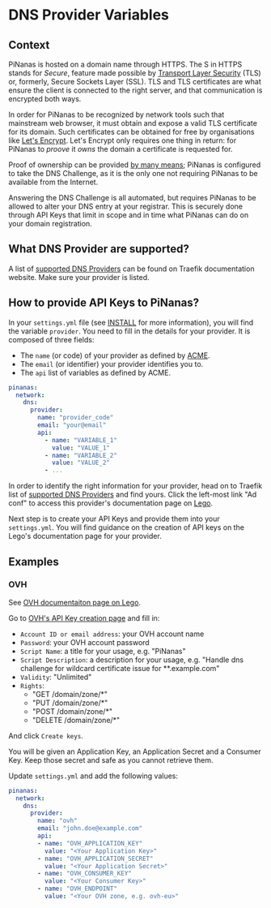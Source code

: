DNS Provider Variables
=====================

Context
-------

PiNanas is hosted on a domain name through HTTPS. The S in HTTPS stands for _Secure_, feature made possible by
[Transport Layer Security](https://en.wikipedia.org/wiki/Transport_Layer_Security "Wikipedia — Transport Layer
Security") (TLS) or, formerly, Secure Sockets Layer (SSL). TLS and TLS certificates are what ensure the client is
connected to the right server, and that communication is encrypted both ways.

In order for PiNanas to be recognized by network tools such that mainstream web browser, it must obtain and expose a
valid TLS certificate for its domain. Such certificates can be obtained for free by organisations like
[Let's Encrypt](https://letsencrypt.org/ "Let's Encrypt homepage"). Let's Encrypt only requires one thing in return:
for PiNanas to _proove_ it _owns_ the domain a certificate is requested for.

Proof of ownership can be provided
[by many means](https://doc.traefik.io/traefik/https/acme/#the-different-acme-challenges "Traefik Proxy documentation
— Let's Encrypt"); PiNanas is configured to take the DNS Challenge, as it is the only one not requiring PiNanas to be
available from the Internet.

Answering the DNS Challenge is all automated, but requires PiNanas to be allowed to alter your DNS entry at your
registrar. This is securely done through API Keys that limit in scope and in time what PiNanas can do on your domain
registration.


What DNS Provider are supported?
-------------------------------

A list of
[supported DNS Providers](https://doc.traefik.io/traefik/https/acme/#providers "Traefik Proxy documentation — Let's
Encrypt") can be found on Traefik documentation website. Make sure your provider is listed.


How to provide API Keys to PiNanas?
----------------------------------

In your `settings.yml` file (see [INSTALL](INSTALL.md#settings "doc/INSTALL.md") for more information), you will find
the variable `provider`. You need to fill in the details for your provider. It is composed of three fields:
- The `name` (or code) of your provider as defined by
  [ACME](https://en.wikipedia.org/wiki/Automatic_Certificate_Management_Environment "Wikipedia —
  Automatic Certificate Management Environment").
- The `email` (or identifier) your provider identifies you to.
- The `api` list of variables as defined by ACME.
```yaml
pinanas:
  network:
    dns:
      provider:
        name: "provider_code"
        email: "your@email"
        api:
          - name: "VARIABLE_1"
            value: "VALUE_1"
          - name: "VARIABLE_2"
            value: "VALUE_2"
          - ...
```

In order to identify the right information for your provider, head on to Traefik list of
[supported DNS Providers](https://doc.traefik.io/traefik/https/acme/#providers "Traefik Proxy documentation — Let's
Encrypt") and find yours. Click the left-most link "Ad conf" to access this provider's documentation page on
[Lego](https://go-acme.github.io/lego/ "Let's Encrypt client and ACME library written in Go.").

Next step is to create your API Keys and provide them into your `settings.yml`. You will find guidance on the creation
of API keys on the Lego's documentation page for your provider.


Examples
--------

### OVH

See [OVH documentaiton page on Lego](https://go-acme.github.io/lego/dns/ovh/ "Lego — OVH").

Go to [OVH's API Key creation page](https://eu.api.ovh.com/createToken/) and fill in:
- `Account ID or email address`: your OVH account name
- `Password`: your OVH account password
- `Script Name`: a title for your usage, e.g. "PiNanas"
- `Script Description`: a description for your usage, e.g. "Handle dns challenge for wildcard certificate issue for
**.example.com"
- `Validity`: "Unlimited"
- `Rights`:
  - "GET /domain/zone/*"
  - "PUT /domain/zone/*"
  - "POST /domain/zone/*"
  - "DELETE /domain/zone/*"

And click `Create keys`.

You will be given an Application Key, an Application Secret and a Consumer Key. Keep those secret and safe as you
cannot retrieve them.

Update `settings.yml` and add the following values:
```yaml
pinanas:
  network:
    dns:
      provider:
        name: "ovh"
        email: "john.doe@example.com"
        api:
        - name: "OVH_APPLICATION_KEY"
          value: "<Your Application Key>"
        - name: "OVH_APPLICATION_SECRET"
          value: "<Your Application Secret>"
        - name: "OVH_CONSUMER_KEY"
          value: "<Your Consumer Key>"
        - name: "OVH_ENDPOINT"
          value: "<Your OVH zone, e.g. ovh-eu>"
```
